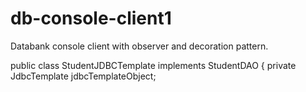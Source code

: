 db-console-client1
===========

Databank console client with observer and decoration pattern.

public class StudentJDBCTemplate implements StudentDAO {
   private JdbcTemplate jdbcTemplateObject;
   
